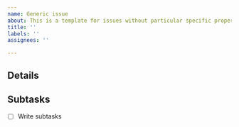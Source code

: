 ```yaml
---
name: Generic issue
about: This is a template for issues without particular specific properties.
title: ''
labels: ''
assignees: ''

---
```


## Details

<!--
The Details section is optional.

Provide here details on this issue. Format:
- A task description that optionally includes links to:
  - Related issues
  - PRs
  - Files
-->

## Subtasks

<!--
The Subtasks section is mandatory.

Provide here subtasks of this issue in a checkbox list. Format:
- A link to an issue  (Example: https://github.com/team-work-tools/team-work-telegram-bot/issues/42)
- An identifier of an issue (Example: #42)
- A textual description of a task (Example: Do foo)
-->

- [ ] Write subtasks
